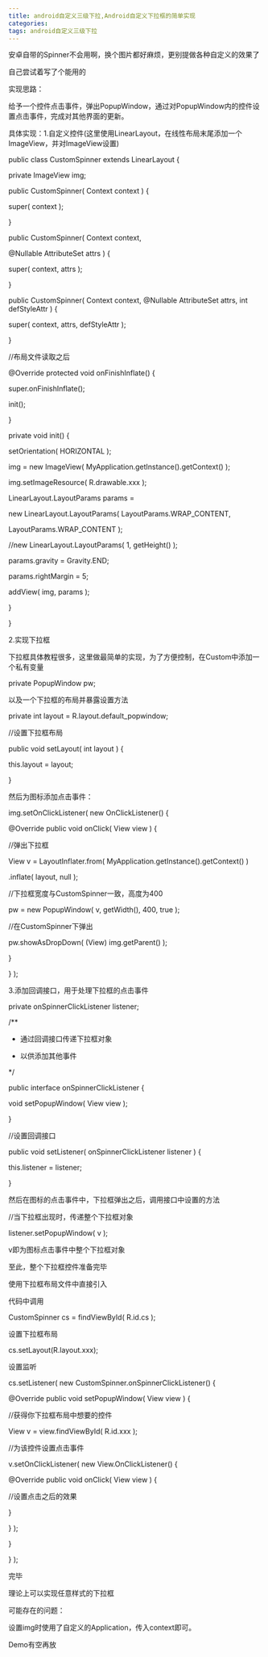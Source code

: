 ```yaml
---
title: android自定义三级下拉,Android自定义下拉框的简单实现
categories: 
tags: android自定义三级下拉
---
```

安卓自带的Spinner不会用啊，换个图片都好麻烦，更别提做各种自定义的效果了

自己尝试着写了个能用的

实现思路：

给予一个控件点击事件，弹出PopupWindow，通过对PopupWindow内的控件设置点击事件，完成对其他界面的更新。

具体实现：1.自定义控件(这里使用LinearLayout，在线性布局末尾添加一个ImageView，并对ImageView设置)

public class CustomSpinner extends LinearLayout {

private ImageView img;

public CustomSpinner( Context context ) {

super( context );

}

public CustomSpinner( Context context,

@Nullable AttributeSet attrs ) {

super( context, attrs );

}

public CustomSpinner( Context context, @Nullable AttributeSet attrs, int
defStyleAttr ) {

super( context, attrs, defStyleAttr );

}

//布局文件读取之后

@Override protected void onFinishInflate() {

super.onFinishInflate();

init();

}

private void init() {

setOrientation( HORIZONTAL );

img = new ImageView( MyApplication.getInstance().getContext() );

img.setImageResource( R.drawable.xxx );

LinearLayout.LayoutParams params =

new LinearLayout.LayoutParams( LayoutParams.WRAP_CONTENT,

LayoutParams.WRAP_CONTENT );

//new LinearLayout.LayoutParams( 1, getHeight() );

params.gravity = Gravity.END;

params.rightMargin = 5;

addView( img, params );

}

}

2.实现下拉框

下拉框具体教程很多，这里做最简单的实现，为了方便控制，在Custom中添加一个私有变量

private PopupWindow pw;

以及一个下拉框的布局并暴露设置方法

private int layout = R.layout.default_popwindow;

//设置下拉框布局

public void setLayout( int layout ) {

this.layout = layout;

}

然后为图标添加点击事件：

img.setOnClickListener( new OnClickListener() {

@Override public void onClick( View view ) {

//弹出下拉框

View v = LayoutInflater.from( MyApplication.getInstance().getContext() )

.inflate( layout, null );

//下拉框宽度与CustomSpinner一致，高度为400

pw = new PopupWindow( v, getWidth(), 400, true );

//在CustomSpinner下弹出

pw.showAsDropDown( (View) img.getParent() );

}

} );

3.添加回调接口，用于处理下拉框的点击事件

private onSpinnerClickListener listener;

/**

* 通过回调接口传递下拉框对象

* 以供添加其他事件

*/

public interface onSpinnerClickListener {

void setPopupWindow( View view );

}

//设置回调接口

public void setListener( onSpinnerClickListener listener ) {

this.listener = listener;

}

然后在图标的点击事件中，下拉框弹出之后，调用接口中设置的方法

//当下拉框出现时，传递整个下拉框对象

listener.setPopupWindow( v );

v即为图标点击事件中整个下拉框对象

至此，整个下拉框控件准备完毕

使用下拉框布局文件中直接引入

代码中调用

CustomSpinner cs = findViewById( R.id.cs );

设置下拉框布局

cs.setLayout(R.layout.xxx);

设置监听

cs.setListener( new CustomSpinner.onSpinnerClickListener() {

@Override public void setPopupWindow( View view ) {

//获得你下拉框布局中想要的控件

View v = view.findViewById( R.id.xxx );

//为该控件设置点击事件

v.setOnClickListener( new View.OnClickListener() {

@Override public void onClick( View view ) {

//设置点击之后的效果

}

} );

}

} );

完毕

理论上可以实现任意样式的下拉框

可能存在的问题：

设置img时使用了自定义的Application，传入context即可。

Demo有空再放

